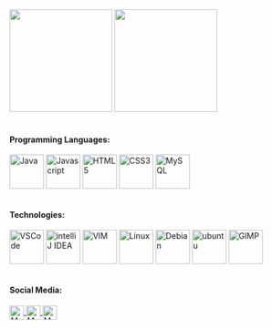 <div>
  <img height="180em" src="https://github-readme-stats.vercel.app/api?username=KayneFerreira&show_icons=true&theme=tokyonight">
  <img height="180em" src="https://github-readme-stats.vercel.app/api/top-langs/?username=KayneFerreira&layout=compact&theme=tokyonight">
</div>

<div style="display=inline_block">
  <div style="display=inline_block"><br>
    <h4>Programming Languages:</h4>
    <img align="center" alt="Java" height="60" width="60" src="https://cdn.jsdelivr.net/gh/devicons/devicon/icons/java/java-original-wordmark.svg" />
    <img align="center" alt="Javascript" height="60" width="60" src="https://cdn.jsdelivr.net/gh/devicons/devicon/icons/javascript/javascript-original.svg" />
    <img align="center" alt="HTML5" height="60" width="60" src="https://cdn.jsdelivr.net/gh/devicons/devicon/icons/html5/html5-original-wordmark.svg" />
    <img align="center" alt="CSS3" height="60" width="60" src="https://cdn.jsdelivr.net/gh/devicons/devicon/icons/css3/css3-original-wordmark.svg" />
    <img align="center" alt="MySQL" height="60" width="60" src="https://cdn.jsdelivr.net/gh/devicons/devicon/icons/mysql/mysql-original.svg" />
  </div>

  <div style="display=inline_block"><br>
    <h4>Technologies:</h4>
    <img align="center" alt="VSCode" height="60" width="60" src="https://cdn.jsdelivr.net/gh/devicons/devicon/icons/vscode/vscode-original-wordmark.svg" />
    <img align="center" alt="intelliJ IDEA" height="60" width="60" src="https://cdn.jsdelivr.net/gh/devicons/devicon/icons/intellij/intellij-original.svg" />
    <img align="center" alt="VIM" height="60" width="60" src="https://cdn.jsdelivr.net/gh/devicons/devicon/icons/vim/vim-original.svg" />
    <img align="center" alt="Linux" height="60" width="60" src="https://cdn.jsdelivr.net/gh/devicons/devicon/icons/linux/linux-original.svg" />
    <img align="center" alt="Debian" height="60" width="60" src="https://cdn.jsdelivr.net/gh/devicons/devicon/icons/debian/debian-original-wordmark.svg" />
    <img align="center" alt="ubuntu" height="60" width="60" src="https://cdn.jsdelivr.net/gh/devicons/devicon/icons/ubuntu/ubuntu-plain-wordmark.svg" />
    <img align="center" alt="GIMP" height="60" width="60" src="https://cdn.jsdelivr.net/gh/devicons/devicon/icons/gimp/gimp-original-wordmark.svg" />
  </div>
</div>

<section>
  <div style="display=inline_block"><br>
    <h4>Social Media:</h4>
    <a href="https://www.linkedin.com/in/kayne-ferreira-651970205/">
      <img align="center" alt="My LinkedIn" height="25" src="https://img.shields.io/badge/LinkedIn-0077B5?style=for-the-badge&logo=linkedin&logoColor=white" />
    </a>
    <a href="https://github.com/KayneFerreira">
      <img align="center" alt="My Discord" height="25" src="https://img.shields.io/badge/Discord-7289DA?style=for-the-badge&logo=discord&logoColor=white" />
    </a>
    <a href="https://github.com/KayneFerreira">
      <img align="center" alt="My Facebook" height="25" src="https://img.shields.io/badge/Facebook-1877F2?style=for-the-badge&logo=facebook&logoColor=white" />
    </a>
  </div>
</section>
